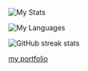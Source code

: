 ![My Stats](https://github-readme-stats.vercel.app/api?username=josiahmokob0&show_icons=true&&title_color=fff&icon_color=79ff97&text_color=9f9f9f&bg_color=151515&show_icons=true)

![My Languages](https://github-readme-stats.anuraghazra1.vercel.app/api/top-langs/?username=josiahmokob0&show_icons=true&&title_color=fff&icon_color=79ff97&text_color=9f9f9f&bg_color=151515&hide=tsql&layout=compact)

![GitHub streak stats](https://github-readme-streak-stats.herokuapp.com/?user=josiahmokob0&theme=radical&hide=tsql)  

[my portfolio](https://josiahmokob0.github.io/me/)
